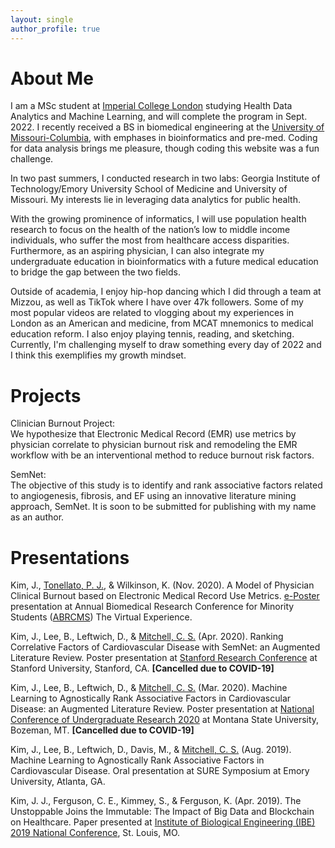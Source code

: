 ```yaml
---
layout: single
author_profile: true
---
```


# About Me

I am a MSc student at [Imperial College London](https://www.imperial.ac.uk/) studying Health Data Analytics and Machine Learning, and will complete the program in Sept. 2022. I recently received a BS in biomedical engineering at the [University of Missouri-Columbia](https://missouri.edu/), with emphases in bioinformatics and pre-med. Coding for data analysis brings me pleasure, though coding this website was a fun challenge.

In two past summers, I conducted research in two labs: Georgia Institute of Technology/Emory University School of Medicine and University of Missouri. My interests lie in leveraging data analytics for public health. 

With the growing prominence of informatics, I will use population health research to focus on the health of the nation’s low to middle income individuals, who suffer the most from healthcare access disparities. Furthermore, as an aspiring physician, I can also integrate my undergraduate education in bioinformatics with a future medical education to bridge the gap between the two fields. 

Outside of academia, I enjoy hip-hop dancing which I did through a team at Mizzou, as well as TikTok where I have over 47k followers. Some of my most popular videos are related to vlogging about my experiences in London as an American and medicine, from MCAT mnemonics to medical education reform. I also enjoy playing tennis, reading, and sketching. Currently, I'm challenging myself to draw something every day of 2022 and I think this exemplifies my growth mindset.

# Projects 
Clinician Burnout Project:  
We hypothesize that Electronic Medical Record (EMR) use metrics by physician correlate to physician burnout risk and remodeling the EMR workflow with be an interventional method to reduce burnout risk factors.

SemNet:  
The objective of this study is to identify and rank associative factors related to angiogenesis, fibrosis, and EF using an innovative literature mining approach, SemNet. It is soon to be submitted for publishing with my name as an author.

# Presentations
Kim, J., [Tonellato, P. J.](https://scholar.google.com/citations?user=G56I1_sAAAAJ&hl=en&oi=ao), & Wilkinson, K. (Nov. 2020). A Model of Physician Clinical Burnout based on Electronic Medical Record Use Metrics. [e-Poster](https://cattendee.abstractsonline.com/meeting/9244/Presentation/2962) presentation at Annual Biomedical Research Conference for Minority Students ([ABRCMS](https://www.abrcms.org/)) The Virtual Experience. 

Kim, J., Lee, B., Leftwich, D., & [Mitchell, C. S.](https://scholar.google.com/citations?user=FpxAYrgAAAAJ&hl=en&oi=ao) (Apr. 2020). Ranking Correlative Factors of Cardiovascular Disease with SemNet: an Augmented Literature Review. Poster presentation at [Stanford Research Conference](https://sura.sites.stanford.edu/stanford-research-conference) at Stanford University, Stanford, CA. **[Cancelled due to COVID-19]**

Kim, J., Lee, B., Leftwich, D., & [Mitchell, C. S.](https://scholar.google.com/citations?user=FpxAYrgAAAAJ&hl=en&oi=ao) (Mar. 2020). Machine Learning to Agnostically Rank Associative Factors in Cardiovascular Disease: an Augmented Literature Review. Poster presentation at [National Conference of Undergraduate Research 2020](http://www.cur.org/what/events/students/ncur/2020/) at Montana State University, Bozeman, MT. **[Cancelled due to COVID-19]**

Kim, J., Lee, B., Leftwich, D., Davis, M., & [Mitchell, C. S.](https://scholar.google.com/citations?user=FpxAYrgAAAAJ&hl=en&oi=ao) (Aug. 2019). Machine Learning to Agnostically Rank Associative Factors in Cardiovascular Disease. Oral presentation at SURE Symposium at Emory University, Atlanta, GA.

Kim, J. J., Ferguson, C. E., Kimmey, S., & Ferguson, K. (Apr. 2019). The Unstoppable Joins the Immutable: The Impact of Big Data and Blockchain on Healthcare. Paper presented at [Institute of Biological Engineering (IBE) 2019 National Conference](http://www.ibe.org/), St. Louis, MO.
